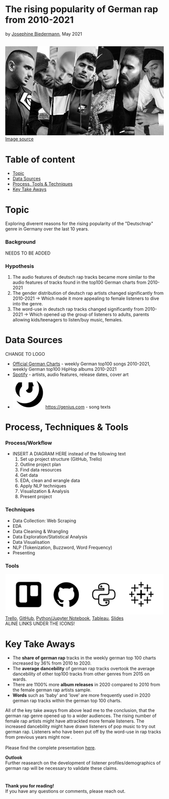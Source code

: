 # The rising popularity of German rap from 2010-2021
by [Josephine Biedermann](https://github.com/JosephineBiedermann), May 2021

<br/>![DR_artists_title_image](https://github.com/JosephineBiedermann/FinalProject/blob/main/images/DR_artists_title_image.jpg?raw=true)
<br/>[Image source](https://hiphop.de/magazin/hintergrund/21-alben-auf-deutschrap-2019-wartet-317649)

# Table of content

- [Topic](https://github.com/JosephineBiedermann/FinalProject#topic)
- [Data Sources](https://github.com/JosephineBiedermann/FinalProject#data-sources)
- [Process, Tools & Techniques](https://github.com/JosephineBiedermann/FinalProject#process-tools--techniques)
- [Key Take Aways](https://github.com/JosephineBiedermann/FinalProject#key-take-aways)

# Topic
Exploring diverent reasons for the rising popularity of the "Deutschrap" genre in Germany over the last 10 years.

### Background

NEEDS TO BE ADDED

### Hypothesis
1. The audio features of deutsch rap tracks became more similar to the audio features of tracks found in the top100 German charts from 2010-2021
2. The gender distribution of deutsch rap artists changed significantly from 2010-2021
   -> Which made it more appealing to female listeners to dive into the genre.
3. The word-use in deutsch rap tracks changed significantly from 2010-2021
   -> Which opened up the group of listeners to adults, parents allowing kids/teenagers to listen/buy music, females.
   
# Data Sources

CHANGE TO LOGO

- [Official German Charts](https://www.offiziellecharts.de/charts/single/for-date-1617971799000) - weekly German top100 songs 2010-2021, weekly German top100 HipHop albums 2010-2021
- [Spotify](https://www.spotify.com/de/home/) - artists, audio features, release dates, cover art
- <img src="https://github.com/JosephineBiedermann/FinalProject/blob/main/images/genius_logo_2.png" alt="" data-canonical-src="https://github.com/JosephineBiedermann/FinalProject/blob/main/images/genius_logo_2.png" width="100" height="100" /> https://genius.com - song texts

# Process, Techniques & Tools

### Process/Workflow
- INSERT A DIAGRAM HERE instead of the following text
   1. Set up project structure (GitHub, Trello)
   2. Outline project plan
   3. Find data resources
   4. Get data
   5. EDA, clean and wrangle data
   6. Apply NLP techniques
   7. Visualization & Analysis
   8. Present project
  
### Techniques
- Data Collection: Web Scraping
- EDA
- Data Cleaning & Wrangling
- Data Exploration/Statistical Analysis
- Data Visualisation
- NLP (Tokenization, Buzzword, Word Frequency)
- Presenting
### Tools
![tools](https://github.com/JosephineBiedermann/FinalProject/blob/main/images/tools.png?raw=true)
[Trello](https://trello.com/b/tW9WjSbh/final-project), [GitHub](https://github.com/JosephineBiedermann/FinalProject), [Python/Jupyter Notebook](https://github.com/JosephineBiedermann/FinalProject/tree/main/code), [Tableau](https://github.com/JosephineBiedermann/FinalProject/tree/main/visualization), [Slides](https://slides.com/josephinebiedermann/deck-8dbfaa/edit)
<br/>ALINE LINKS UNDER THE ICONS!

# Key Take Aways
- The **share of german rap** tracks in the weekly german top 100 charts increased by 36% from 2010 to 2020.
- The **average dancebility** of german rap tracks overtook the average dancebility of other top100 tracks from other genres from 2015 on wards.
- There are 1100% more **album releases** in 2020 compared to 2010 from the female german rap artists sample.
- **Words** such as 'baby' and 'love' are more frequently used in 2020 german rap tracks within the german top 100 charts.

All of the key take aways from above lead me to the conclusion, that the german rap genre opened up to a wider audiences. The rising number of female rap artists might have attrackted more female listeners. The increased dancebility might have drawn listeners of pop music to try out german rap. Listeners who have been put off by the word-use in rap tracks from previous years might now .
<br/><br/>Please find the complete presentation [here](https://slides.com/josephinebiedermann/deck-8dbfaa/edit).

**Outlook**
<br/>Further reasearch on the development of listener profiles/demographics of german rap will be necessary to validate these claims.

# 

**Thank you for reading!** <br/>
If you have any questions or comments, please reach out.<br/><br/>

